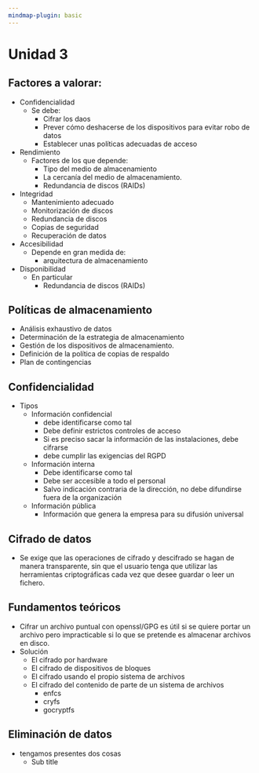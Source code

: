 ```yaml
---
mindmap-plugin: basic
---
```


# Unidad 3

## Factores a valorar:
- Confidencialidad
	- Se debe:
		- Cifrar los daos
		- Prever cómo deshacerse de los dispositivos para evitar robo de datos
		- Establecer unas políticas adecuadas de acceso
- Rendimiento
	- Factores de los que depende:
		- Tipo del medio de almacenamiento
		- La cercanía del medio de almacenamiento.
		- Redundancia de discos (RAIDs)
- Integridad
	- Mantenimiento adecuado
	- Monitorización de discos
	- Redundancia de discos
	- Copias de seguridad
	- Recuperación de datos
- Accesibilidad
	- Depende en gran medida de:
		- arquitectura de almacenamiento
- Disponibilidad
	- En particular
		- Redundancia de discos (RAIDs)

## Políticas de almacenamiento
- Análisis exhaustivo de datos
- Determinación de la estrategia de almacenamiento
- Gestión de los dispositivos de almacenamiento.
- Definición de la política de copias de respaldo
- Plan de contingencias

## Confidencialidad
- Tipos
	- Información confidencial
		- debe identificarse como tal
		- Debe definir estrictos controles de acceso
		- Si es preciso sacar la información de las instalaciones, debe cifrarse
		- debe cumplir las exigencias del RGPD
	- Información interna
		- Debe identificarse como tal
		- Debe ser accesible a todo el personal
		- Salvo indicación contraria de la dirección, no debe difundirse fuera de la organización
	- Información pública
		- Información que genera la empresa para su difusión universal

## Cifrado de datos
- Se exige que las operaciones de cifrado y descifrado se hagan de manera transparente, sin que el usuario tenga que utilizar las herramientas criptográficas cada vez que desee guardar o leer un fichero.

## Fundamentos teóricos
- Cifrar un archivo puntual con openssl/GPG es útil si se quiere portar un archivo pero impracticable si lo que se pretende es almacenar archivos en disco.
- Solución
	- El cifrado por hardware
	- El cifrado de dispositivos de bloques
	- El cifrado usando el propio sistema de archivos
	- El cifrado del contenido de parte de un sistema de archivos
		- enfcs
		- cryfs
		- gocryptfs

## Eliminación de datos
- tengamos presentes dos cosas
	- Sub title